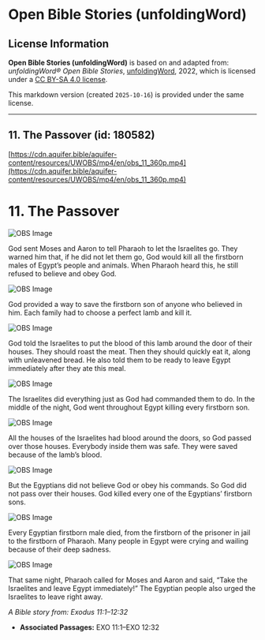 # Open Bible Stories (unfoldingWord)

## License Information

**Open Bible Stories (unfoldingWord)** is based on and adapted from: _unfoldingWord® Open Bible Stories_, [unfoldingWord](https://unfoldingword.org/utw), 2022, which is licensed under a [CC BY-SA 4.0 license](https://creativecommons.org/licenses/by-sa/4.0/legalcode.en).

This markdown version (created `2025-10-16`) is provided under the same license.



--------------------------------

## 11. The Passover (id: 180582)

[https://cdn.aquifer.bible/aquifer-content/resources/UWOBS/mp4/en/obs_11_360p.mp4](https://cdn.aquifer.bible/aquifer-content/resources/UWOBS/mp4/en/obs_11_360p.mp4)

11\. The Passover
=================

![OBS Image](https://cdn.aquifer.bible/aquifer-content/resources/UWOBS/jpg/360px/obs-en-11-01.jpg)

God sent Moses and Aaron to tell Pharaoh to let the Israelites go. They warned him that, if he did not let them go, God would kill all the firstborn males of Egypt’s people and animals. When Pharaoh heard this, he still refused to believe and obey God.

![OBS Image](https://cdn.aquifer.bible/aquifer-content/resources/UWOBS/jpg/360px/obs-en-11-02.jpg)

God provided a way to save the firstborn son of anyone who believed in him. Each family had to choose a perfect lamb and kill it.

![OBS Image](https://cdn.aquifer.bible/aquifer-content/resources/UWOBS/jpg/360px/obs-en-11-03.jpg)

God told the Israelites to put the blood of this lamb around the door of their houses. They should roast the meat. Then they should quickly eat it, along with unleavened bread. He also told them to be ready to leave Egypt immediately after they ate this meal.

![OBS Image](https://cdn.aquifer.bible/aquifer-content/resources/UWOBS/jpg/360px/obs-en-11-04.jpg)

The Israelites did everything just as God had commanded them to do. In the middle of the night, God went throughout Egypt killing every firstborn son.

![OBS Image](https://cdn.aquifer.bible/aquifer-content/resources/UWOBS/jpg/360px/obs-en-11-05.jpg)

All the houses of the Israelites had blood around the doors, so God passed over those houses. Everybody inside them was safe. They were saved because of the lamb’s blood.

![OBS Image](https://cdn.aquifer.bible/aquifer-content/resources/UWOBS/jpg/360px/obs-en-11-06.jpg)

But the Egyptians did not believe God or obey his commands. So God did not pass over their houses. God killed every one of the Egyptians’ firstborn sons.

![OBS Image](https://cdn.aquifer.bible/aquifer-content/resources/UWOBS/jpg/360px/obs-en-11-07.jpg)

Every Egyptian firstborn male died, from the firstborn of the prisoner in jail to the firstborn of Pharaoh. Many people in Egypt were crying and wailing because of their deep sadness.

![OBS Image](https://cdn.aquifer.bible/aquifer-content/resources/UWOBS/jpg/360px/obs-en-11-08.jpg)

That same night, Pharaoh called for Moses and Aaron and said, “Take the Israelites and leave Egypt immediately!” The Egyptian people also urged the Israelites to leave right away.

*A Bible story from: Exodus 11:1–12:32*

* **Associated Passages:** EXO 11:1–EXO 12:32

